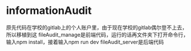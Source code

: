 # informationAudit
原先代码在学校的gitlab上的个人账户里，由于现在学校的gitlab偶尔登不上去，所以移植到这
fileAudit_manage是前端代码，运行的话再文件夹下打开命令行，输入npm install，接着输入npm run dev
fileAudit_server是后端代码
